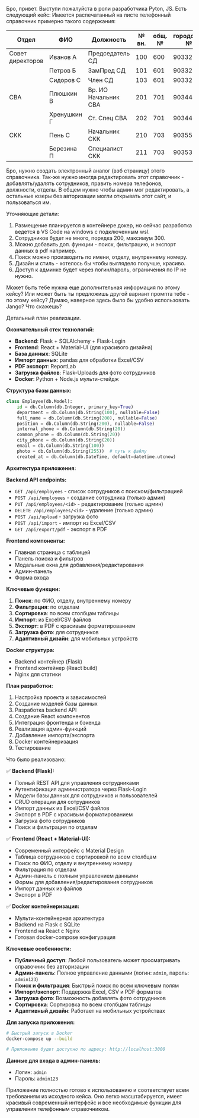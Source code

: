 
Бро, привет. Выступи пожалуйста в роли разработчика Pyton, JS.
Есть следующий кейс: Имеется распечатанный на листе телефонный справочник примерно такого содержания:

| Отдел | ФИО | Должность | № вн. | общ. № | городской № |
|-------|-----|-----------|-------|--------|-------------|
| Совет директоров | Иванов А | Председатель СД | 100 | 600 | 903321 |
|                  | Петров Б | ЗамПред СД | 101 | 601 | 903322 |
|                  | Сидоров С | Член СД | 103 | 601 | 903323 |
| СВА              | Плюшкин В | Вр. ИО Начальник СВА | 201 | 701 | 903444 |
|                  | Хренушкин Г | Ст. Спец СВА | 202 | 701 | 903445 |
| СКК              | Пень С | Начальник СКК | 210 | 703 | 903555 |
|                  | Березина П | Специалист СКК | 211 | 703 | 903538 |

Бро, нужно создать электронный аналог (вэб страницу) этого справочника. Так-же нужно иногда редактировать этот справочник - добавлять/удалять сотрудников, править номера телефонов, должности, отделы. В общем нужно чтобы админ мог редактировать, а остальные юзеры без авторизации могли открывать этот сайт, и пользоваться им.

Уточняющие детали:

1. Размещение планируется в контейнере докер, но сейчас разработка ведется в VS Code на windows с подключенным wsl.
2. Сотрудников будет не много, порядка 200, максимум 300.
3. Можно добавить доп. функции - поиск, фильтрацию, и экспорт данных в pdf например.
4. Поиск можно производить по имени, отделу, внутреннему номеру. 
5. Дизайн и стиль - хотелось бы чтобы выглядело получше, красиво.
6. Доступ к админке будет через логин/пароль, ограничения по IP не нужно.

Может быть тебе нужна еще дополнительная информация по этому кейсу? Или может быть ты предложишь другой вариант промпта тебе - по этому кейсу? Думаю, наверное здесь было бы удобно использовать Jango? Что скажешь?

Детальный план реализации.

__Окончательный стек технологий:__

- __Backend__: Flask + SQLAlchemy + Flask-Login
- __Frontend__: React + Material-UI (для красивого дизайна)
- __База данных__: SQLite
- __Импорт данных__: pandas для обработки Excel/CSV
- __PDF экспорт__: ReportLab
- __Загрузка файлов__: Flask-Uploads для фото сотрудников
- __Docker__: Python + Node.js мульти-стейдж

__Структура базы данных:__

```python
class Employee(db.Model):
    id = db.Column(db.Integer, primary_key=True)
    department = db.Column(db.String(100), nullable=False)
    full_name = db.Column(db.String(200), nullable=False)
    position = db.Column(db.String(200), nullable=False)
    internal_phone = db.Column(db.String(20))
    common_phone = db.Column(db.String(20))
    city_phone = db.Column(db.String(20))
    email = db.Column(db.String(100))
    photo = db.Column(db.String(255))  # путь к файлу
    created_at = db.Column(db.DateTime, default=datetime.utcnow)
```

__Архитектура приложения:__

__Backend API endpoints:__

- `GET /api/employees` - список сотрудников с поиском/фильтрацией
- `POST /api/employees` - создание сотрудника (только админ)
- `PUT /api/employees/<id>` - редактирование (только админ)
- `DELETE /api/employees/<id>` - удаление (только админ)
- `POST /api/upload` - загрузка фото
- `POST /api/import` - импорт из Excel/CSV
- `GET /api/export/pdf` - экспорт в PDF

__Frontend компоненты:__

- Главная страница с таблицей
- Панель поиска и фильтров
- Модальные окна для добавления/редактирования
- Админ-панель
- Форма входа

__Ключевые функции:__

1. __Поиск__: по ФИО, отделу, внутреннему номеру
2. __Фильтрация__: по отделам
3. __Сортировка__: по всем столбцам таблицы
4. __Импорт__: из Excel/CSV файлов
5. __Экспорт__: в PDF с красивым форматированием
6. __Загрузка фото__: для сотрудников
7. __Адаптивный дизайн__: для мобильных устройств

__Docker структура:__

- Backend контейнер (Flask)
- Frontend контейнер (React build)
- Nginx для статики

__План разработки:__

1. Настройка проекта и зависимостей
2. Создание моделей базы данных
3. Разработка backend API
4. Создание React компонентов
5. Интеграция фронтенда и бэкенда
6. Реализация админ-функций
7. Добавление импорта/экспорта
8. Docker контейнеризация
9. Тестирование


Что было реализовано:

✅ __Backend (Flask):__

- Полный REST API для управления сотрудниками
- Аутентификация администратора через Flask-Login
- Модели базы данных для сотрудников и пользователей
- CRUD операции для сотрудников
- Импорт данных из Excel/CSV файлов
- Экспорт в PDF с красивым форматированием
- Загрузка фото сотрудников
- Поиск и фильтрация по отделам

✅ __Frontend (React + Material-UI):__

- Современный интерфейс с Material Design
- Таблица сотрудников с сортировкой по всем столбцам
- Поиск по ФИО, отделу и внутреннему номеру
- Фильтрация по отделам
- Админ-панель с полным управлением данными
- Формы для добавления/редактирования сотрудников
- Импорт данных из файлов
- Экспорт в PDF

✅ __Docker контейнеризация:__

- Мульти-контейнерная архитектура
- Backend на Flask с SQLite
- Frontend на React с Nginx
- Готовая docker-compose конфигурация

__Ключевые особенности:__

- __Публичный доступ__: Любой пользователь может просматривать справочник без авторизации
- __Админ-панель__: Полное управление данными (логин: `admin`, пароль: `admin123`)
- __Поиск и фильтрация__: Быстрый поиск по всем ключевым полям
- __Импорт/экспорт__: Поддержка Excel, CSV и PDF форматов
- __Загрузка фото__: Возможность добавлять фото сотрудников
- __Сортировка__: Сортировка по всем столбцам таблицы
- __Адаптивный дизайн__: Работает на мобильных устройствах

__Для запуска приложения:__

```bash
# Быстрый запуск в Docker
docker-compose up --build

# Приложение будет доступно по адресу: http://localhost:3000
```

__Данные для входа в админ-панель:__

- Логин: `admin`
- Пароль: `admin123`

Приложение полностью готово к использованию и соответствует всем требованиям из исходного кейса. Оно легко масштабируется, имеет красивый современный интерфейс и все необходимые функции для управления телефонным справочником.
